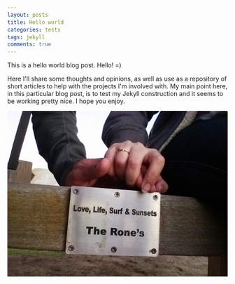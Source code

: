```yaml
---
layout: posts
title: Hello world
categories: tests
tags: jekyll
comments: true
---
```


<!-- Split Here - IMG-snapshot -->

This is a hello world blog post. Hello! =)

<!-- Split Here - Snapshot -->

Here I'll share some thoughts and opinions, as well as use as a
repository of short articles to help with the projects I'm involved
with. My main point here, in this particular blog post, is to test my
Jekyll construction and it seems to be working pretty nice. I hope you
enjoy.

<img src="/files/posts/2015-05-01/SunsetCliffs.jpg" alt="Sunset Cliffs
@ San Diego" class='post-img' />
